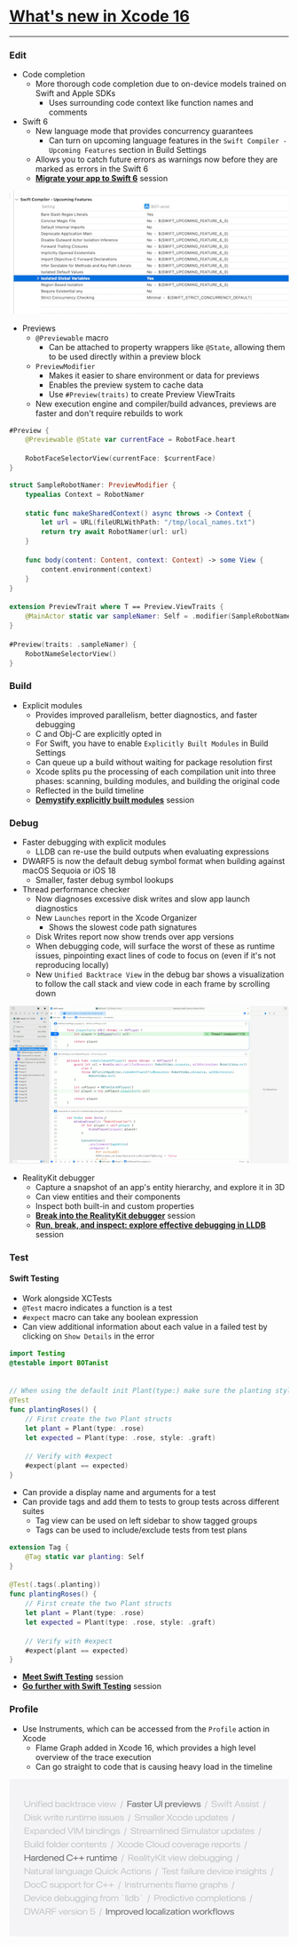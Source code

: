# [**What's new in Xcode 16**](https://developer.apple.com/videos/play/wwdc2024-10135)

---

### **Edit**

* Code completion
    * More thorough code completion due to on-device models trained on Swift and Apple SDKs
        * Uses surrounding code context like function names and comments
* Swift 6
    * New language mode that provides concurrency guarantees
        * Can turn on upcoming language features in the `Swift Compiler - Upcoming Features` section in Build Settings
    * Allows you to catch future errors as warnings now before they are marked as errors in the Swift 6
    * [**Migrate your app to Swift 6**](./Migrate%20your%20app%20to%20Swift%206.md) session

![Upcoming Features](images/new_xcode/upcoming_features.png)

* Previews
    * `@Previewable` macro
        * Can be attached to property wrappers like `@State`, allowing them to be used directly within a preview block
    * `PreviewModifier`
        * Makes it easier to share environment or data for previews
        * Enables the preview system to cache data
        * Use `#Preview(traits)` to create Preview ViewTraits
    * New execution engine and compiler/build advances, previews are faster and don't require rebuilds to work

```swift
#Preview {
    @Previewable @State var currentFace = RobotFace.heart
    
    RobotFaceSelectorView(currentFace: $currentFace)
}
```

```swift
struct SampleRobotNamer: PreviewModifier {
    typealias Context = RobotNamer

    static func makeSharedContext() async throws -> Context {
        let url = URL(fileURLWithPath: "/tmp/local_names.txt")
        return try await RobotNamer(url: url)
    }
    
    func body(content: Content, context: Context) -> some View {
        content.environment(context)
    }
}

extension PreviewTrait where T == Preview.ViewTraits {
    @MainActor static var sampleNamer: Self = .modifier(SampleRobotNamer())
}

#Preview(traits: .sampleNamer) {
    RobotNameSelectorView()
}
```

### **Build**

* Explicit modules
    * Provides improved parallelism, better diagnostics, and faster debugging
    * C and Obj-C are explicitly opted in
    * For Swift, you have to enable `Explicitly Built Modules` in Build Settings
    * Can queue up a build without waiting for package resolution first
    * Xcode splits pu the processing of each compilation unit into three phases: scanning, building modules, and building the original code
    * Reflected in the build timeline
    * [**Demystify explicitly built modules**](./) session

### **Debug**

* Faster debugging with explicit modules
    * LLDB can re-use the build outputs when evaluating expressions
* DWARF5 is now the default debug symbol format when building against macOS Sequoia or iOS 18
    * Smaller, faster debug symbol lookups
* Thread performance checker
    * Now diagnoses excessive disk writes and slow app launch diagnostics
    * New `Launches` report in the Xcode Organizer
        * Shows the slowest code path signatures
    * Disk Writes report now show trends over app versions
    * When debugging code, will surface the worst of these as runtime issues, pinpointing exact lines of code to focus on (even if it's not reproducing locally)
    * New `Unified Backtrace View` in the debug bar shows a visualization to follow the call stack and view code in each frame by scrolling down

![Unified Backtrace View](images/new_xcode/backtrace.png)

* RealityKit debugger
    * Capture a snapshot of an app's entity hierarchy, and explore it in 3D
    * Can view entities and their components
    * Inspect both built-in and custom properties
    * [**Break into the RealityKit debugger**](https://developer.apple.com/videos/play/wwdc2024-10172) session
    * [**Run, break, and inspect: explore effective debugging in LLDB**](./) session

### **Test**

#### Swift Testing

* Work alongside XCTests
* `@Test` macro indicates a function is a test
* `#expect` macro can take any boolean expression
* Can view additional information about each value in a failed test by clicking on `Show Details` in the error

```swift
import Testing
@testable import BOTanist


// When using the default init Plant(type:) make sure the planting style is graft
@Test
func plantingRoses() {
    // First create the two Plant structs
    let plant = Plant(type: .rose)
    let expected = Plant(type: .rose, style: .graft)

    // Verify with #expect
    #expect(plant == expected)
}
```

* Can provide a display name and arguments for a test
* Can provide tags and add them to tests to group tests across different suites
    * Tag view can be used on left sidebar to show tagged groups
    * Tags can be used to include/exclude tests from test plans

```swift
extension Tag {
    @Tag static var planting: Self
}

@Test(.tags(.planting))
func plantingRoses() {
    // First create the two Plant structs
    let plant = Plant(type: .rose)
    let expected = Plant(type: .rose, style: .graft)

    // Verify with #expect
    #expect(plant == expected)
}
```

* [**Meet Swift Testing**](./Meet%20Swift%20Testing.md) session
* [**Go further with Swift Testing**](./Go%20further%20with%20Swift%20Testing.md) session

### **Profile**

* Use Instruments, which can be accessed from the `Profile` action in Xcode
    * Flame Graph added in Xcode 16, which provides a high level overview of the trace execution
    * Can go straight to code that is causing heavy load in the timeline

![New Features](images/new_xcode/new_features.png)